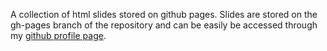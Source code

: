 A collection of html slides stored on github pages. Slides are stored on the gh-pages branch of the repository and can be easily be accessed through my [github profile page](http://cgroll.github.io/).
